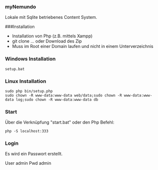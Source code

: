 ### myNemundo

Lokale mit Sqlite betriebenes Content System. 


###Installation

- Installation von Php (z.B. mittels Xampp)
- git clone ... oder Download des Zip
- Muss im Root einer Domain laufen und nicht in einem Unterverzeichnis


### Windows Installation
```
setup.bat
```



### Linux Installation
```
sudo php bin/setup.php
sudo chown -R www-data:www-data web/data;sudo chown -R www-data:www-data log;sudo chown -R www-data:www-data db
```


### Start 

Über die Verknüpfung "start.bat" oder den Php Befehl:

```
php -S localhost:333
```


### Login

Es wird ein Passwort erstellt. 

User admin
Pwd admin







